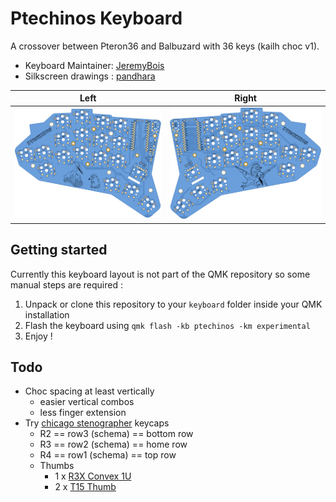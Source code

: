 # Ptechinos Keyboard

A crossover between Pteron36 and Balbuzard with 36 keys (kailh choc v1).

* Keyboard Maintainer: [JeremyBois](https://github.com/JeremyBois/Ptechinos)
* Silkscreen drawings : [pandhara](https://www.artstation.com/pandhara)


Left           |  Right
:-------------------------:|:-------------------------:
![Left](https://github.com/JeremyBois/Ptechinos/blob/main/data/production/v0.5/top.svg?sanitize=true)  |  ![Right](https://github.com/JeremyBois/Ptechinos/blob/main/data/production/v0.5/bottom.svg?sanitize=true)



## Getting started
Currently this keyboard layout is not part of the QMK repository so some manual steps are required :

  1. Unpack or clone this repository to your `keyboard` folder inside your QMK installation
  2. Flash the keyboard using `qmk flash -kb ptechinos -km experimental`
  3. Enjoy !


## Todo

  - Choc spacing at least vertically
    - easier vertical combos
    - less finger extension
  - Try [chicago stenographer](https://www.asymplex.xyz/product/cs-chicago-stenographer-profile) keycaps
    - R2  == row3 (schema) == bottom row
    - R3  == row2 (schema) == home row
    - R4  == row1 (schema) == top row
    - Thumbs
      - 1 x [R3X Convex 1U](https://www.asymplex.xyz/product/chicagosteno-convex-caps)
      - 2 x [T15 Thumb](https://www.asymplex.xyz/product/chicagosteno-convex-caps)
